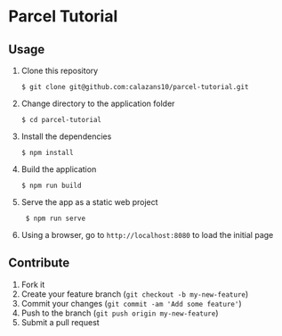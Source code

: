# Parcel Tutorial

## Usage

1.  Clone this repository

        $ git clone git@github.com:calazans10/parcel-tutorial.git

2.  Change directory to the application folder

        $ cd parcel-tutorial

3.  Install the dependencies

        $ npm install

4.  Build the application

        $ npm run build
    
5. Serve the app as a static web project

        $ npm run serve

6.  Using a browser, go to `http://localhost:8080` to load the initial page

## Contribute

1. Fork it
2. Create your feature branch (`git checkout -b my-new-feature`)
3. Commit your changes (`git commit -am 'Add some feature'`)
4. Push to the branch (`git push origin my-new-feature`)
5. Submit a pull request